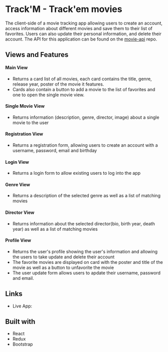# Track'M - Track'em movies
The client-side of a movie tracking app allowing users to create an account, access information about different movies and save them to their list of favorites. Users can also update their personal information, and delete their account.
The API for this application can be found on the [movie-api](https://github.com/amelieberry/movie-api) repo.

## Views and Features
#### Main View
* Returns a card list of all movies, each card contains the title, genre, release year, poster of the movie it features.
* Cards also contain a button to add a movie to the list of favorites and one to open the single movie view.
#### Single Movie View
* Returns information (description, genre, director, image) about a single movie to the user
#### Registration View
* Returns a registration form, allowing users to create an account with a username, password, email and birthday
#### Login View
* Returns a login form to allow existing users to log into the app
#### Genre View
* Returns a description of the selected genre as well as a list of matching movies
#### Director View
* Returns information about the selected director(bio, birth year, death year) as well as a list of matching movies
#### Profile View
* Returns the user's profile showing the user's information and allowing the users to take update and delete their account
* The favorite movies are displayed on card with the poster and title of the movie as well as a button to unfavorite the movie
* The user update form allows users to apdate their username, password and email.

## Links
* Live App: 

## Built with
* React
* Redux
* Bootstrap
